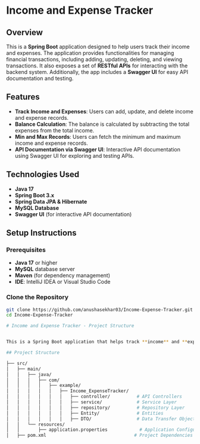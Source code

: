 # Income and Expense Tracker

## Overview

This is a **Spring Boot** application designed to help users track their income and expenses. The application provides functionalities for managing financial transactions, including adding, updating, deleting, and viewing transactions. It also exposes a set of **RESTful APIs** for interacting with the backend system. Additionally, the app includes a **Swagger UI** for easy API documentation and testing.

## Features

- **Track Income and Expenses**: Users can add, update, and delete income and expense records.
- **Balance Calculation**: The balance is calculated by subtracting the total expenses from the total income.
- **Min and Max Records**: Users can fetch the minimum and maximum income and expense records.
- **API Documentation via Swagger UI**: Interactive API documentation using Swagger UI for exploring and testing APIs.

## Technologies Used

- **Java 17**
- **Spring Boot 3.x**
- **Spring Data JPA & Hibernate**
- **MySQL Database**
- **Swagger UI** (for interactive API documentation)

## Setup Instructions

### Prerequisites

- **Java 17** or higher
- **MySQL** database server
- **Maven** (for dependency management)
- **IDE**: IntelliJ IDEA or Visual Studio Code

### Clone the Repository

```bash
git clone https://github.com/anushasekhar03/Income-Expense-Tracker.git
cd Income-Expense-Tracker

# Income and Expense Tracker - Project Structure


This is a Spring Boot application that helps track **income** and **expenses**. The project is structured in a standard way, following the **layered architecture** pattern, making it easy to maintain and scale. Below is an explanation of the directory structure and the role of each folder and file.

## Project Structure

├── src/
│   ├── main/
│   │   ├── java/
│   │   │   ├── com/
│   │   │   │   ├── example/
│   │   │   │   │   ├── Income_ExpenseTracker/
│   │   │   │   │   │   ├── controller/          # API Controllers
│   │   │   │   │   │   ├── service/             # Service Layer
│   │   │   │   │   │   ├── repository/          # Repository Layer
│   │   │   │   │   │   ├── Entity/              # Entities
│   │   │   │   │   │   ├── DTO/                 # Data Transfer Objects
│   │   └── resources/
│   │       ├── application.properties            # Application Configuration
│   ├── pom.xml                                 # Project Dependencies


